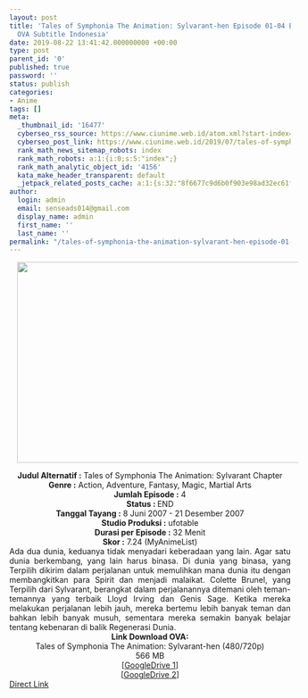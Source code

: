 ```yaml
---
layout: post
title: 'Tales of Symphonia The Animation: Sylvarant-hen Episode 01-04 END [Batch]
  OVA Subtitle Indonesia'
date: 2019-08-22 13:41:42.000000000 +00:00
type: post
parent_id: '0'
published: true
password: ''
status: publish
categories:
- Anime
tags: []
meta:
  _thumbnail_id: '16477'
  cyberseo_rss_source: https://www.ciunime.web.id/atom.xml?start-index=3751&max-results=150
  cyberseo_post_link: https://www.ciunime.web.id/2019/07/tales-of-symphonia-animation-sylvarant.html
  rank_math_news_sitemap_robots: index
  rank_math_robots: a:1:{i:0;s:5:"index";}
  rank_math_analytic_object_id: '4156'
  kata_make_header_transparent: default
  _jetpack_related_posts_cache: a:1:{s:32:"8f6677c9d6b0f903e98ad32ec61f8deb";a:2:{s:7:"expires";i:1645132187;s:7:"payload";a:0:{}}}
author:
  login: admin
  email: senseads014@gmail.com
  display_name: admin
  first_name: ''
  last_name: ''
permalink: "/tales-of-symphonia-the-animation-sylvarant-hen-episode-01-04-end-batch-ova-subtitle-indonesia/"
---
```

<div class="separator" style="clear: both; text-align: center;"><a href="https://1.bp.blogspot.com/--IQIH37uGZE/XTRSVzPg7eI/AAAAAAAAcPM/nVNIHziKVa0ETGIypoIaDlgUl1kVNuIAQCLcBGAs/s1600/Tales%2Bof%2BSymphonia%2BThe%2BAnimation%2B-%2BSylvarant-hen.jpg" imageanchor="1" style="margin-left: 1em; margin-right: 1em;"><img border="0" data-original-height="720" data-original-width="1280" height="360" src="{{ site.baseurl }}/assets/2019/08/Tales%2Bof%2BSymphonia%2BThe%2BAnimation%2B-%2BSylvarant-hen.jpg" width="640" /></a></div>
<p>
<div style="text-align: center;"><b>Judul</b><b><b> Alternatif</b> :</b> Tales of Symphonia The Animation: Sylvarant Chapter</div>
<div style="text-align: center;"><b><b>Genre :</b></b> Action, Adventure, Fantasy, Magic, Martial Arts</div>
<div style="text-align: center;"><b>Jumlah Episode :</b> 4<br /><b>Status :&nbsp;</b>END<br /><b>Tanggal Tayang :</b> 8 Juni 2007 - 21 Desember 2007<br /><b>Studio Produksi :</b> ufotable<br /><b>Durasi per Episode :</b> 32 Menit</div>
<div style="text-align: center;"><b>Skor :</b> 7.24 (MyAnimeList)</div>
<div style="text-align: center;"></div>
<div style="text-align: justify;">Ada dua dunia, keduanya tidak menyadari keberadaan yang lain. Agar satu dunia berkembang, yang lain harus binasa. Di dunia yang binasa, yang Terpilih dikirim dalam perjalanan untuk memulihkan mana dunia itu dengan membangkitkan para Spirit dan menjadi malaikat. Colette Brunel, yang Terpilih dari Sylvarant, berangkat dalam perjalanannya ditemani oleh teman-temannya yang terbaik Lloyd Irving dan Genis Sage. Ketika mereka melakukan perjalanan lebih jauh, mereka bertemu lebih banyak teman dan bahkan lebih banyak musuh, sementara mereka semakin banyak belajar tentang kebenaran di balik Regenerasi Dunia.</div>
<div style="text-align: justify;"></div>
<div style="text-align: justify;"></div>
<div style="text-align: center;"><b>Link Download OVA:</b></div>
<div style="text-align: center;">Tales of Symphonia The Animation: Sylvarant-hen (480/720p)</div>
<div style="text-align: center;">566 MB</div>
<div style="text-align: center;">[<a href="https://drive.google.com/file/d/1YclqdFWF78Gy_k8YB5WvCAUdg3tJwYG_/view" target="_blank" rel="noopener">GoogleDrive 1</a>]<br />[<a href="https://drive.google.com/file/d/1xY6Ps-CocCxTLLDA7PZaQbaeiqsVGXco/view" target="_blank" rel="noopener">GoogleDrive 2</a>]</div>
<link rel="stylesheet" href="https://cdnjs.cloudflare.com/ajax/libs/font-awesome/4.7.0/css/font-awesome.min.css" />
<div class="divbtn"> <a href="https://handymansurrender.com/fihup8buzv?key=94550f7ce39444073321dde3b8782f97" class="btn"><i class="fa fa-download"></i> Direct Link</a> </div>
